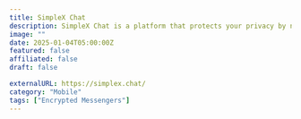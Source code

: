 ```yaml
---
title: SimpleX Chat
description: SimpleX Chat is a platform that protects your privacy by not having any persistent identifiers for users.
image: ""
date: 2025-01-04T05:00:00Z
featured: false
affiliated: false
draft: false

externalURL: https://simplex.chat/
category: "Mobile"
tags: ["Encrypted Messengers"]
---
```

